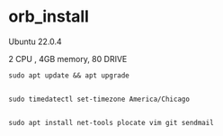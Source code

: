 # orb_install

Ubuntu 22.0.4

2 CPU , 4GB memory, 80 DRIVE
```
sudo apt update && apt upgrade
```
```

sudo timedatectl set-timezone America/Chicago
```
```

sudo apt install net-tools plocate vim git sendmail
```
